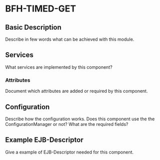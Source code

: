 # BFH-TIMED-GET
## Basic Description

Describe in few words what can be achieved with this module.

## Services

What services are implemented by this component?

### Attributes

Document which attributes are added or required by this component.

## Configuration

Describe how the configuration works. Does this component use the the ConfigurationManager or not?
What are the required fields?

## Example EJB-Descriptor

Give a example of EJB-Descriptor needed for this component.
